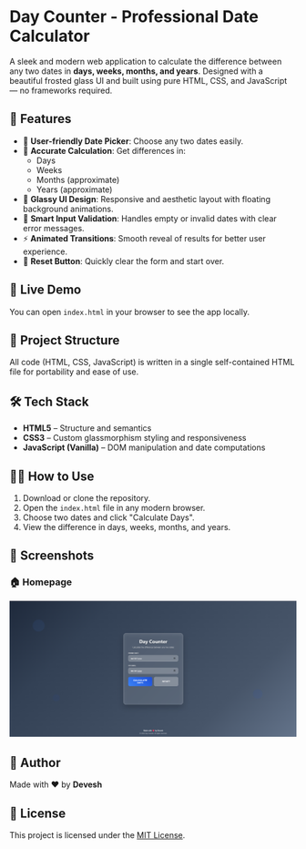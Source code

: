 # Day Counter - Professional Date Calculator

A sleek and modern web application to calculate the difference between any two dates in **days, weeks, months, and years**. Designed with a beautiful frosted glass UI and built using pure HTML, CSS, and JavaScript — no frameworks required.

## 🌟 Features

- 📅 **User-friendly Date Picker**: Choose any two dates easily.
- 🔢 **Accurate Calculation**: Get differences in:
  - Days
  - Weeks
  - Months (approximate)
  - Years (approximate)
- 💫 **Glassy UI Design**: Responsive and aesthetic layout with floating background animations.
- 🧠 **Smart Input Validation**: Handles empty or invalid dates with clear error messages.
- ⚡ **Animated Transitions**: Smooth reveal of results for better user experience.
- 🔄 **Reset Button**: Quickly clear the form and start over.

## 🚀 Live Demo

You can open `index.html` in your browser to see the app locally.

## 📁 Project Structure


All code (HTML, CSS, JavaScript) is written in a single self-contained HTML file for portability and ease of use.

## 🛠 Tech Stack

- **HTML5** – Structure and semantics
- **CSS3** – Custom glassmorphism styling and responsiveness
- **JavaScript (Vanilla)** – DOM manipulation and date computations

## 👨‍💻 How to Use

1. Download or clone the repository.
2. Open the `index.html` file in any modern browser.
3. Choose two dates and click "Calculate Days".
4. View the difference in days, weeks, months, and years.

## 📸 Screenshots

### 🏠 Homepage
![Homepage](./screenshots/homepage.png)



## 🙌 Author

Made with ❤️ by **Devesh**

## 📄 License

This project is licensed under the [MIT License](LICENSE).
